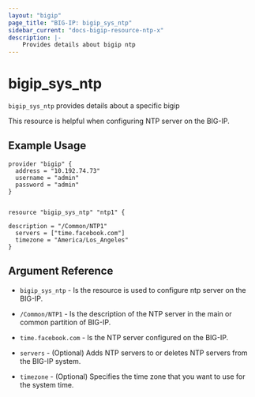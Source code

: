 ```yaml
---
layout: "bigip"
page_title: "BIG-IP: bigip_sys_ntp"
sidebar_current: "docs-bigip-resource-ntp-x"
description: |-
    Provides details about bigip ntp
---
```


# bigip\_sys\_ntp

`bigip_sys_ntp` provides details about a specific bigip

This resource is helpful when configuring NTP server on the BIG-IP.
## Example Usage


```hcl
provider "bigip" {
  address = "10.192.74.73"
  username = "admin"
  password = "admin"
}


resource "bigip_sys_ntp" "ntp1" {

description = "/Common/NTP1"
  servers = ["time.facebook.com"]
  timezone = "America/Los_Angeles"
}

```      

## Argument Reference

* `bigip_sys_ntp` - Is the resource is used to configure ntp server on the BIG-IP.

* `/Common/NTP1` - Is the description of the NTP server in the main or common partition of BIG-IP.

* `time.facebook.com` - Is the  NTP server configured on the BIG-IP.

* `servers` - (Optional) Adds NTP servers to or deletes NTP servers from the BIG-IP system.

* `timezone` - (Optional) Specifies the time zone that you want to use for the system time.
